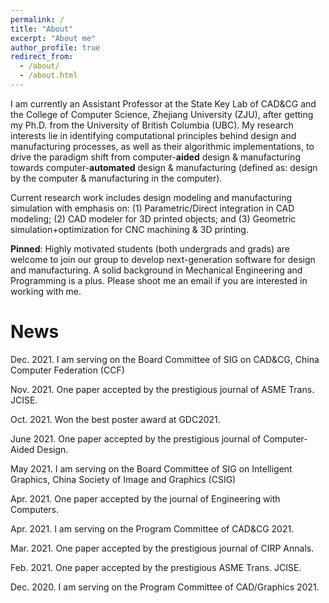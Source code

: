 ```yaml
---
permalink: /
title: "About"
excerpt: "About me"
author_profile: true
redirect_from: 
  - /about/
  - /about.html
---
```


I am currently an Assistant Professor at the State Key Lab of CAD&CG and the College of Computer Science, Zhejiang University (ZJU), after getting my Ph.D. from the University of British Columbia (UBC). My research interests lie in identifying computational principles behind design and manufacturing processes, as well as their algorithmic implementations, to drive the paradigm shift from computer-**aided** design & manufacturing towards computer-**automated** design & manufacturing (defined as: design by the computer & manufacturing in the computer).

Current research work includes design modeling and manufacturing simulation with emphasis on: (1) Parametric/Direct integration in CAD modeling; (2) CAD modeler for 3D printed objects; and (3) Geometric simulation+optimization for CNC machining & 3D printing.

**Pinned**: Highly motivated students (both undergrads and grads) are welcome to join our group to develop next-generation software for design and manufacturing. A solid background in Mechanical Engineering and Programming is a plus. Please shoot me an email if you are interested in working with me.

News
======
Dec. 2021. I am serving on the Board Committee of SIG on CAD&CG, China Computer Federation (CCF)

Nov. 2021. One paper accepted by the prestigious journal of ASME Trans. JCISE.

Oct. 2021. Won the best poster award at GDC2021.

June 2021. One paper accepted by the prestigious journal of Computer-Aided Design.

May 2021. I am serving on the Board Committee of SIG on Intelligent Graphics, China Society of Image and Graphics (CSIG)

Apr. 2021. One paper accepted by the journal of Engineering with Computers.

Apr. 2021. I am serving on the Program Committee of CAD&CG 2021.

Mar. 2021. One paper accepted by the prestigious journal of CIRP Annals.

Feb. 2021. One paper accepted by the prestigious ASME Trans. JCISE.

Dec. 2020. I am serving on the Program Committee of CAD/Graphics 2021.